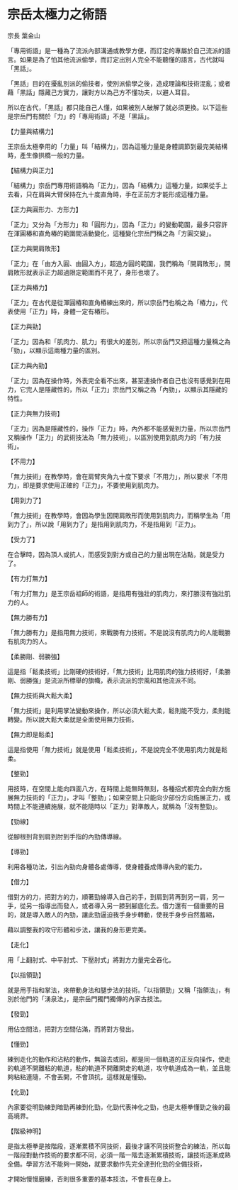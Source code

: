 # 宗岳太極力之術語

宗長
葉金山

「專用術語」是一種為了流派內部溝通或教學方便，而訂定的專屬於自己流派的語言。如果是為了怕其他流派偷學，而訂定出別人完全不能聽懂的語言，古代就叫「黑話」。


「黑話」目的在擾亂別派的偷技者，使別派偷學之後，造成理論和技術混亂；或者藉「黑話」隱藏己方實力，讓對方以為己方不懂功夫，以避人耳目。

所以在古代，「黑話」都只能自己人懂，如果被別人破解了就必須更換。以下這些是宗岳門有關於「力」的「專用術語」不是「黑話」。

【力量與結構力】

王宗岳太極拳用的「力量」叫「結構力」，因為這種力量是身體調節到最完美結構時，產生像拱橋一般的力量。

【結構力與正力】

「結構力」宗岳門專用術語稱為「正力」，因為「結構力」這種力量，如果從手上去看，只在肩與大臂保持在九十度直角時，手在正前方才能形成這種力量。

【正力與圓形力、方形力】

「正力」又分為「方形力」和「圓形力」，因為「正力」的變動範圍，最多只容許在渾圓樁和直角樁的範圍間活動變化，這種變化宗岳門稱之為「方圓交變」。

【正力與開肩敗形】

「正力」在「由方入圓、由圓入方」，超過方圓的範圍，我們稱為「開肩敗形」，開肩敗形就表示正力超過限定範圍而不見了，身形也壞了。

【正力與樁力】

「正力」在古代是從渾圓樁和直角樁練出來的，所以宗岳門也稱之為「樁力」，代表使用「正力」時，身體一定有樁形。

【正力與勁】

「正力」因為和「肌肉力、肌力」有很大的差別，所以宗岳門又把這種力量稱之為「勁」，以顯示這兩種力量的區別。

【正力與內勁】

「正力」因為在操作時，外表完全看不出來，甚至連操作者自己也沒有感覺到在用力，它完人是隱藏性的，所以「正力」宗岳門又稱之為「內勁」，以顯示其隱藏的特性。

【正力與無力技術】

「正力」因為是隱藏性的，操作「正力」時，內外都不能感覺到力量，所以宗岳門又稱操作「正力」的武術技法為「無力技術」，以區別使用到肌肉力的「有力技術」。

【不用力】

「無力技術」在教學時，會在肩臂夾角九十度下要求「不用力」，所以要求「不用力」，即是要求使用正確的「正力」，不要使用到肌肉力。

【用到力了】

「無力技術」在教學時，會因為學生因開肩敗形而使用到肌肉力，而稱學生為「用到力了」，所以說「用到力了」是指用到肌肉力，不是指用到「正力」。

【受力了】

在合擊時，因為頂人或抗人，而感受到對方或自己的力量出現在沾點，就是受力了。

【有力打無力】

「有力打無力」是王宗岳祖師的術語，是指用有強壯的肌肉力，來打勝沒有強壯肌力的人。

【無力勝有力】

「無力勝有力」是指用無力技術，來戰勝有力技術。不是說沒有肌肉力的人能戰勝有肌肉力的人。

【柔勝剛、弱勝強】

這是指「鬆柔技術」比剛硬的技術好，「無力技術」比用肌肉的強力技術好，「柔勝剛、弱勝強」是流派所標舉的旗幟，表示流派的宗風和其他流派不同。

【無力技術與大鬆大柔】

「無力技術」是利用掌法變動來操作，所以必須大鬆大柔，鬆則能不受力，柔則能轉變。所以說大鬆大柔就是全面使用無力技術。

【無力即是鬆柔】

這是指使用「無力技術」就是使用「鬆柔技術」，不是說完全不使用肌肉力就是鬆柔。

【整勁】

用技時，在空間上能向四面八方，在時間上能無時無刻，各種招式都完全向對方施展無力技術的「正力」，才叫「整勁」；如果空間上只能向少部份方向施展正力，或時間上不能連續施展，就不能隨時以「正力」對準敵人，就稱為「沒有整勁」。

【勁線】

從腳根到背到肩到肘到手指的內勁傳導線。

【導勁】

利用各種功法，引出內勁向身體各處傳導，使身體養成傳導內勁的能力。

【借力】

借對方的力，把對方的力，順著勁線導入自己的手，到肩到背再到另一肩，另一手，從另一指導出而發人，或者導入另一膝到腳底化去。借力還有一個重要的目的，就是導入敵人的內勁，讓此勁逼迫我手身步轉動，使我手身步自然蓄縮，

藉以調整我的攻守形體和步法，讓我的身形更完美。

【走化】

用「上翻肘式、中平肘式、下壓肘式」將對方力量完全吞化。

【以指領勁】

就是用手指和掌法，來帶動身法和腿步法的技術。「以指領勁」又稱「指領法」，有別於他門的「湧泉法」，是宗岳門獨門獨傳的內家古技法。

【發勁】

用佔空間法，把對方空間佔滿，而將對方發出。

【懂勁】

練到走化的動作和沾粘的動作，無論去或回，都是同一個軌道的正反向操作，使走的軌道不開離粘的軌道，粘的軌道不開離開走的軌道，攻守軌道成為一軌，並且能夠粘粘連隨，不會丟開，不會頂抗，這樣就是懂勁。

【化勁】

內家要從明勁練到暗勁再練到化勁，化勁代表神化之勁，也是太極拳懂勁之後的最高境界。

【階級神明】

是指太極拳是按階段，逐漸累積不同技術，最後才讓不同技術整合的練法，所以每一階段對動作技術的要求都不同，必須一階一階去逐漸累積技術，讓技術逐漸成熟全備。學習方法不能夠一開始，就要求動作先完全達到化勁的全備技術，

才開始慢慢磨練，否則很多重要的基本技法，不會長在身上。